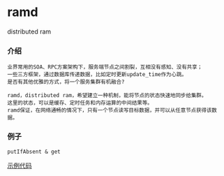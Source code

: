 # ramd
distributed ram

### 介绍

    业界常用的SOA、RPC方案架构下，服务端节点之间割裂，互相没有感知、没有共享；
    一些三方框架，通过数据库传递数据，比如定时更新update_time作为心跳。
    是否有其他优雅的方式，将一个服务集群有机融合?
    
    ramd，distributed ram，希望建立一种机制，能将节点的状态快速地同步给集群。
    这里的状态，可以是缓存、定时任务和内存运算的中间结果等。
    ramd保证，在网络通畅的情况下，只有一个节点读写目标数据，并可以从任意节点获得该数据。
    
### 例子

    putIfAbsent & get
    
  [示例代码](/src/test/java/eastwind/ramd/test/TestRamd.java)
